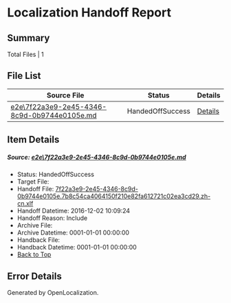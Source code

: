 # <a name='report-top'></a> Localization Handoff Report

## Summary
 Total Files | 1

## File List
 Source File | Status | Details 
 ----------- | ------ | ------- 
 [e2e\7f22a3e9-2e45-4346-8c9d-0b9744e0105e.md](https://github.com/OpenLocalizationTestOrg/ol-test0/blob/6d8af9fe9d9785c84a6f0d1da40d092b7a027f93/e2e/7f22a3e9-2e45-4346-8c9d-0b9744e0105e.md) | HandedOffSuccess | [Details](#4d9f6ce3b466cfa018d376f3ee71d901025945373)

## Item Details
##### <a name='4d9f6ce3b466cfa018d376f3ee71d901025945373'></a> Source: [e2e\7f22a3e9-2e45-4346-8c9d-0b9744e0105e.md](https://github.com/OpenLocalizationTestOrg/ol-test0/blob/6d8af9fe9d9785c84a6f0d1da40d092b7a027f93/e2e/7f22a3e9-2e45-4346-8c9d-0b9744e0105e.md)
* Status: HandedOffSuccess
* Target File: 
* Handoff File: [7f22a3e9-2e45-4346-8c9d-0b9744e0105e.7b8c54ca4064150f210e82fa612721c02ea3cd29.zh-cn.xlf](https://github.com/OpenLocalizationTestOrg/ol-test0-handoff/blob/1e1fdfa10c9ec37e18603388312531cda1c5b02f/ol-handoff/OpenLocalizationTestOrg/ol-test0-zhcn/shujia/ht/7f22a3e9-2e45-4346-8c9d-0b9744e0105e.7b8c54ca4064150f210e82fa612721c02ea3cd29.zh-cn.xlf)
* Handoff Datetime: 2016-12-02 10:09:24
* Handoff Reason: Include
* Archive File: 
* Archive Datetime: 0001-01-01 00:00:00
* Handback File: 
* Handback Datetime: 0001-01-01 00:00:00
* [Back to Top](#report-top)


## Error Details

Generated by OpenLocalization.

